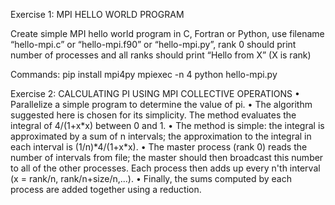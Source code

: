 Exercise 1: MPI HELLO WORLD PROGRAM

Create simple MPI hello world program in C, Fortran or Python, use filename “hello-mpi.c” or “hello-mpi.f90” or “hello-mpi.py”, rank 0 should print number of processes and all ranks should print “Hello from X” (X is rank)

Commands:
pip install mpi4py
mpiexec -n 4 python hello-mpi.py

Exercise 2: CALCULATING PI USING MPI COLLECTIVE OPERATIONS
• Parallelize a simple program to determine the value of pi.
• The algorithm suggested here is chosen for its simplicity.
The method evaluates the integral of 4/(1+x*x) between 0 and 1.
• The method is simple: the integral is approximated by a sum of n intervals; the
approximation to the integral in each interval is (1/n)*4/(1+x\*x).
• The master process (rank 0) reads the number of intervals from file; the master
should then broadcast this number to all of the other processes. Each process then
adds up every n'th interval (x = rank/n, rank/n+size/n,...).
• Finally, the sums computed by each process are added together using a reduction.
